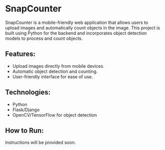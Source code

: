 # SnapCounter

SnapCounter is a mobile-friendly web application that allows users to upload images and automatically count objects in the image. This project is built using Python for the backend and incorporates object detection models to process and count objects.

## Features:
- Upload images directly from mobile devices.
- Automatic object detection and counting.
- User-friendly interface for ease of use.

## Technologies:
- Python
- Flask/Django
- OpenCV/TensorFlow for object detection

## How to Run:
Instructions will be provided soon.

